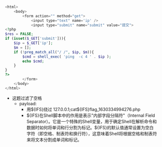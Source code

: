 ```php
<html>                                                                                                           
    <body>
        <form action="" method="get">
            <input type="text" name='ip' />
            <input type="submit" name="submit" value="提交">
<?php
$res = FALSE;
if (isset($_GET['submit'])){
    $ip = $_GET['ip'];
    $m = [];
    if (!preg_match_all("/ /", $ip, $m)){
        $cmd = shell_exec( 'ping  -c 4 ' . $ip );
        echo $cmd;
    }
}
?>
        </form>
    </body>
</html>
```

- 这题过滤了空格
  - payload:
    -   用\${IFS}绕过 127.0.0.1;cat${IFS}flag_1630334994276.php
    -   \${IFS}在Shell脚本中的作用是表示"内部字段分隔符"（Internal Field Separator）。它是一个特殊的Shell变量，用于确定Shell在解析命令和数据时如何将单词和行分割为标记。${IFS}的默认值通常设置为空白字符（即空格、制表符和换行符），这意味着Shell将根据空格和制表符来将文本分割成单词和标记。